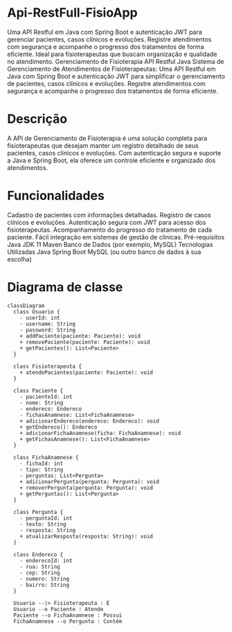 # Api-RestFull-FisioApp
Uma API Restful em Java com Spring Boot e autenticação JWT para gerenciar pacientes, casos clínicos e evoluções. Registre atendimentos com segurança e acompanhe o progresso dos tratamentos de forma eficiente. Ideal para fisioterapeutas que buscam organização e qualidade no atendimento.
Gerenciamento de Fisioterapia API Restful Java
Sistema de Gerenciamento de Atendimentos de Fisioterapeutas: Uma API Restful em Java com Spring Boot e autenticação JWT para simplificar o gerenciamento de pacientes, casos clínicos e evoluções. Registre atendimentos com segurança e acompanhe o progresso dos tratamentos de forma eficiente.

# Descrição
A API de Gerenciamento de Fisioterapia é uma solução completa para fisioterapeutas que desejam manter um registro detalhado de seus pacientes, casos clínicos e evoluções. Com autenticação segura e suporte a Java e Spring Boot, ela oferece um controle eficiente e organizado dos atendimentos.

# Funcionalidades
Cadastro de pacientes com informações detalhadas.
Registro de casos clínicos e evoluções.
Autenticação segura com JWT para acesso dos fisioterapeutas.
Acompanhamento do progresso do tratamento de cada paciente.
Fácil integração em sistemas de gestão de clínicas.
Pré-requisitos
Java JDK 11
Maven
Banco de Dados (por exemplo, MySQL)
Tecnologias Utilizadas
Java
Spring Boot
MySQL (ou outro banco de dados à sua escolha)

# Diagrama de classe 
```mermaid
classDiagram
  class Usuario {
    - userId: int
    - username: String
    - password: String
    + addPaciente(paciente: Paciente): void
    + removePaciente(paciente: Paciente): void
    + getPacientes(): List<Paciente>
  }

  class Fisioterapeuta {
    + atendePacientes(paciente: Paciente): void
  }

  class Paciente {
    - pacienteId: int
    - nome: String
    - endereco: Endereco
    - fichasAnamnese: List<FichaAnamnese>
    + adicionarEndereco(endereco: Endereco): void
    + getEndereco(): Endereco
    + adicionarFichaAnamnese(ficha: FichaAnamnese): void
    + getFichasAnamnese(): List<FichaAnamnese>
  }

  class FichaAnamnese {
    - fichaId: int
    - tipo: String
    - perguntas: List<Pergunta>
    + adicionarPergunta(pergunta: Pergunta): void
    + removerPergunta(pergunta: Pergunta): void
    + getPerguntas(): List<Pergunta>
  }

  class Pergunta {
    - perguntaId: int
    - texto: String
    - resposta: String
    + atualizarResposta(resposta: String): void
  }

  class Endereco {
    - enderecoId: int
    - rua: String
    - cep: String
    - numero: String
    - bairro: String
  }

  Usuario --|> Fisioterapeuta : É
  Usuario --o Paciente : Atende
  Paciente --o FichaAnamnese : Possui
  FichaAnamnese --o Pergunta : Contém




```
